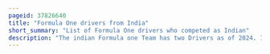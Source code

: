 ```yaml
---
pageid: 37826640
title: "Formula One drivers from India"
short_summary: "List of Formula One drivers who competed as Indian"
description: "The indian Formula one Team has two Drivers as of 2024. Indian Formula one Drivers have had a Race Entry to 59 Grands Prix. Across these Grands Prix, indian Formula one Drivers have accumulated 5 Points between them. No indian Driver has taken a Race Win, Podium, fastest Lap or pole Position."
---
```

